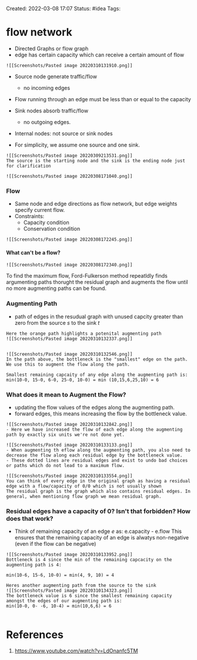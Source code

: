 Created: 2022-03-08 17:07
Status: #idea
Tags:
# flow network
- Directed Graphs or flow graph
- edge has certain capacity which can receive a certain amount of flow
```ad-example
![[Screenshots/Pasted image 20220310131910.png]]
```
- Source node generate traffic/flow
	- no incoming edges
- Flow running through an edge must be less than or equal to the capacity

- Sink nodes absorb traffic/flow
	- no outgoing edges.

- Internal nodes: not source or sink nodes
- For simplicity, we assume one source and one sink.


```ad-note
![[Screenshots/Pasted image 20220309213531.png]]
The source is the starting node and the sink is the ending node just for clarification
```
```ad-example
![[Screenshots/Pasted image 20220308171040.png]]
```
### Flow
- Same node and edge directions as flow network, but edge weights specify current flow.
- Constraints:
	- Capacity condition
	- Conservation condition

```ad-example
![[Screenshots/Pasted image 20220308172245.png]]
```
#### What can't be a flow?
```ad-example
![[Screenshots/Pasted image 20220308172340.png]]
```


To find the maximum flow, Ford-Fulkerson method repeatldly finds argumenting paths thorught the residual graph and augments the flow until no more augmenting paths can be found. 

### Augmenting Path
- path of edges in the resudual graph with unused capcity greater than zero from the source $s$ to the sink $t$
```ad-example
Here the orange path highlights a potenital augmenting path
![[Screenshots/Pasted image 20220310132337.png]]


![[Screenshots/Pasted image 20220310132546.png]]
In the path above, the bottleneck is the "smallest" edge on the path. We use this to augment the flow along the path.

Smallest remaining capcaity of any edge along the augmenting path is:
min(10-0, 15-0, 6-0, 25-0, 10-0) = min (10,15,6,25,10) = 6
```
### What does it mean to Augment the Flow?
- updating the flow values of the edges along the augmenting path. 
- forward edges, this means increasing the flow by the bottleneck value.
```ad-example
![[Screenshots/Pasted image 20220310132842.png]]
- Here we have increased the flow of each edge along the augmenting path by exactly six units we're not done yet. 

![[Screenshots/Pasted image 20220310133133.png]]
- When augmenting th eflow along the augmenting path, you also need to decrease the flow along each residual edge by the bottleneck value. 
- These dotted lines are residual edges and exist to undo bad choices or paths which do not lead to a maximum flow. 
```
```ad-note
![[Screenshots/Pasted image 20220310133554.png]]
You can think of every edge in the original graph as having a residual edge with a flow/capacity of 0/0 which is not usually shown
The residual graph is the graph which also contains residual edges. In general, when mentioning flow graph we mean residual graph.
```

### Residual edges have a capacity of 0? Isn't that forbidden? How does that work?
- Think of remaining capacity of an edge $e$ as: e.capacity - e.flow
This ensures that the remaining capacity of an edge is alwatys non-negative (even if the flow can be negative)

```ad-example
![[Screenshots/Pasted image 20220310133952.png]]
Bottleneck is 4 since the min of the remaining capcacity on the augmenting path is 4:

min(10-6, 15-6, 10-0) = min(4, 9, 10) = 4

Heres another augmenting path from the source to the sink
![[Screenshots/Pasted image 20220310134323.png]]
The bottleneck value is 6 since the smallest remaining capacity amongst the edges of our augmenting path is:
min(10-0, 0- -6, 10-4) = min(10,6,6) = 6


```








# References
1. https://www.youtube.com/watch?v=LdOnanfc5TM


